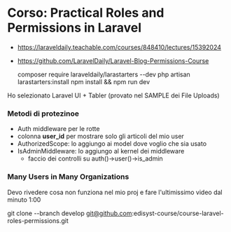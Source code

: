 # Corso: Practical Roles and Permissions in Laravel

- https://laraveldaily.teachable.com/courses/848410/lectures/15392024
- https://github.com/LaravelDaily/Laravel-Blog-Permissions-Course


    composer require laraveldaily/larastarters --dev
    php artisan larastarters:install
    npm install && npm run dev

Ho selezionato Laravel UI + Tabler (provato nel SAMPLE dei File Uploads)

### Metodi di protezinoe
- Auth middleware per le rotte
- colonna **user_id** per mostrare solo gli articoli del mio user
- AuthorizedScope: lo aggiungo ai model dove voglio che sia usato
- IsAdminMiddleware: lo aggiungo al kernel dei middleware
    - faccio dei controlli su auth()->user()->is_admin

### Many Users in Many Organizations
Devo rivedere cosa non funziona nel mio proj e fare l'ultimissimo video dal minuto 1:00


git clone --branch develop git@github.com:edisyst-course/course-laravel-roles-permissions.git

